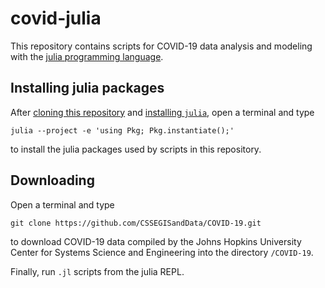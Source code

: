 # covid-julia

This repository contains scripts for COVID-19 data analysis and modeling with the [julia programming language](https://julialang.org).

## Installing julia packages

After [cloning this repository](https://help.github.com/en/github/creating-cloning-and-archiving-repositories/cloning-a-repository) and [installing `julia`](https://julialang.org/downloads/), open a terminal and type
```
julia --project -e 'using Pkg; Pkg.instantiate();'
```
to install the julia packages used by scripts in this repository. 

## Downloading 

Open a terminal and type
```
git clone https://github.com/CSSEGISandData/COVID-19.git
```
to download COVID-19 data compiled by the Johns Hopkins University Center for Systems Science and Engineering into the directory `/COVID-19`.

Finally, run `.jl` scripts from the julia REPL.
